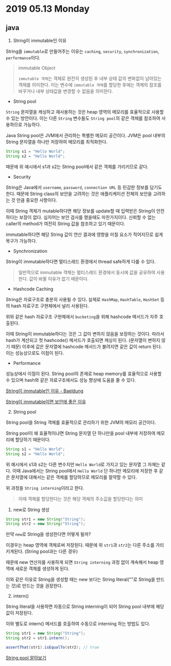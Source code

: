 # 2019 05.13 Monday

## java

1. String이 immutable인 이유

String을 `immutable`로 만들어주는 이유는 `caching`, `security`, `synchronization`, `performance`이다.

> immutable Object
>
> `immutable 객체`는 객체로 완전히 생성된 후 내부 상태 값의 변화없이 남아있는 객체를 의미한다. 이는 변수에 `immutable 객체`를 할당한 후에는 객체의 참조를 바꾸거나 내부 상태값을 변경할 수 없음을 의미한다.

- String pool

`String` 문자열을 캐싱하고 재사용하는 것은 heap 영역의 메모리를 효율적으로 사용할 수 있는 방안이다. 이는 다른 `String` 변수들도 `String pool`의 같은 객체를 참조하여 사용하므로 가능하다.

Java String pool은 JVM에서 관리하는 특별한 메모리 공간이다. JVM은 pool 내부의 String 문자열을 하나만 저장하여 메모리를 최적화한다.

```java
String s1 = "Hello World";
String s2 = "Hello World";
```

때문에 위 예시에서 s1과 s2는 String pool에서 같은 객체를 가리키므로 같다.

- Security

String은 Java에서 `username`, `password`, `connection URL` 등 민감한 정보를 담기도 한다. 때문에 String class의 보안을 고려하는 것은 애플리케이션 전체의 보안을 고려하는 것 만큼 중요한 사항이다.

이때 String 객체가 mutable하다면 해당 정보를 update할 때 입력받은 String이 안전하다는 보장이 없다. 심지어는 보안 검사를 했을때도 마찬가지이다. 신뢰할 수 없는 caller의 method가 여전히 String 값을 참조하고 있기 때문이다. 

immutable하다면 해당 String 값이 연산 결과에 영향을 미칠 요소가 적어지므로 쉽게 복구가 가능하다.

- Synchronization

String이 immutable하다면 멀티스레드 환경에서 thread safe하게 다룰 수 있다.

> 일반적으로 immutable 객체는 멀티스레드 환경에서 동시에 값을 공유하여 사용한다. 값이 바뀔 이유가 없기 때문이다.

- Hashcode Caching

String은 자료구조로 충분히 사용될 수 있다. 실제로 `HashMap`, `HashTable`, `HashSet` 등의 hash 자료구조 구현체에서 널리 사용된다.

위와 같은 hash 자료구조 구현체에서 `bucketing`을 위해 hashcode 메서드가 자주 호출된다.

이때 String이 immutable하다는 것은 그 값이 변하지 않음을 보장하는 것이다. 따라서 hash가 계산되고 첫 hashcode() 메서드가 호출되면 캐싱이 된다. (문자열이 변하지 않기 때문) 이후에 값은 문자열에 hashcode 메서드가 불려지면 같은 값이 return 된다. 이는 성능상으로도 이점이 된다.

- Performance

성능상에서 이점이 된다. String pool의 존재로 heap memory를 효율적으로 사용할 수 있으며 hash와 같은 자료구조에서도 성능 향상에 도움을 줄 수 있다.

[String이 immutable인 이유 - Baeldung](https://www.baeldung.com/java-string-immutable)

[String이 immutable이면 보안에 좋은 이유](https://stackoverflow.com/questions/15274874/how-does-java-string-being-immutable-increase-security)

2. String pool

String pool을 String 객체를 효율적으로 관리하기 위한 JVM의 메모리 공간이다.

String pool이 왜 효율적이냐면 String 문자열 단 하나만을 pool 내부에 저장하여 메모리에 할당하기 때문이다.

```java
String s1 = "Hello World";
String s2 = "Hello World";
```

위 예시에서 s1과 s2는 다른 변수지만 `Hello World`로 가지고 있는 문자열 그 자체는 같다. 이때 Java에서는 String pool에서 `Hello World` 단 하나만 메모리에 저장한 후 같은 문자열에 대해서는 같은 객체를 할당하므로 메모리를 절약할 수 있다.

위 과정을 `String interning`이라고 한다.

> 이때 객체를 할당한다는 것은 해당 객체의 주소값을 할당한다는 의미

1. new로 String 생성

```java
String str1 = new String("String");
String str2 = new String("String");
```

만약 `new`로 String을 생성한다면 어떻게 될까?

이경우는 heap 영역에 객체로써 저장된다. 때문에 위 `str1`과 `str2`는 다른 주소를 가리키게된다. (String pool과는 다른 경우)

때문에 new 연산자를 사용하게 되면 `String interning` 과정 없이 계속해서 heap 영역에 새로운 객체를 생성하게 된다.

이와 같은 이유로 String을 생성할 때는 new 보다는 String literal(""로 String을 만드는 것)로 만드는 것을 권장한다.

2. intern()

String literal을 사용하면 자동으로 String interning이 되어 String pool 내부에 해당 값이 저장된다.

이와 별도로 intern() 메서드를 호출하여 수동으로 interning 하는 방법도 있다.

```java
String str1 = new String("String");
String str2 = str1.intern();

assertThat(str1).isEqualTo(str2); // true
```

[String pool 알아보기](https://www.baeldung.com/java-string-pool)